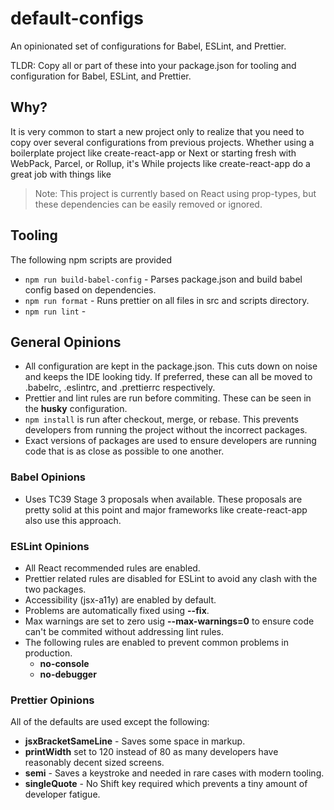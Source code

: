 # default-configs

An opinionated set of configurations for Babel, ESLint, and Prettier.

TLDR: Copy all or part of these into your package.json for tooling and configuration for Babel, ESLint, and Prettier.

## Why?

It is very common to start a new project only to realize that you need to copy over several configurations from previous projects. Whether using a boilerplate project like create-react-app or Next or starting fresh with WebPack, Parcel, or Rollup, it's While projects like create-react-app do a great job with things like

> Note: This project is currently based on React using prop-types, but these dependencies can be easily removed or ignored.

## Tooling

The following npm scripts are provided

- `npm run build-babel-config` - Parses package.json and build babel config based on dependencies.
- `npm run format` - Runs prettier on all files in src and scripts directory.
- `npm run lint` -

## General Opinions

- All configuration are kept in the package.json. This cuts down on noise and keeps the IDE looking tidy. If preferred, these can all be moved to .babelrc, .eslintrc, and .prettierrc respectively.
- Prettier and lint rules are run before commiting. These can be seen in the **husky** configuration.
- `npm install` is run after checkout, merge, or rebase. This prevents developers from running the project without the incorrect packages.
- Exact versions of packages are used to ensure developers are running code that is as close as possible to one another.

### Babel Opinions

- Uses TC39 Stage 3 proposals when available. These proposals are pretty solid at this point and major frameworks like create-react-app also use this approach.

### ESLint Opinions

- All React recommended rules are enabled.
- Prettier related rules are disabled for ESLint to avoid any clash with the two packages.
- Accessibility (jsx-a11y) are enabled by default.
- Problems are automatically fixed using **--fix**.
- Max warnings are set to zero usig **--max-warnings=0** to ensure code can't be commited without addressing lint rules.
- The following rules are enabled to prevent common problems in production.
  - **no-console**
  - **no-debugger**

### Prettier Opinions

All of the defaults are used except the following:

- **jsxBracketSameLine** - Saves some space in markup.
- **printWidth** set to 120 instead of 80 as many developers have reasonably decent sized screens.
- **semi** - Saves a keystroke and needed in rare cases with modern tooling.
- **singleQuote** - No Shift key required which prevents a tiny amount of developer fatigue.
